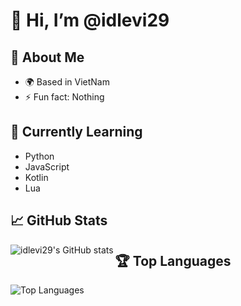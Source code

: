 # 👋 Hi, I’m @idlevi29

## 👀 About Me
- 🌍 Based in VietNam
- ⚡ Fun fact: Nothing

## 🌱 Currently Learning
- Python
- JavaScript
- Kotlin
- Lua
## 📈 GitHub Stats
<img align="left" src="https://github-readme-stats.vercel.app/api?username=idlevi29&show_icons=true&theme=radical" alt="idlevi29's GitHub stats" />

## 🏆 Top Languages
<img align="left" src="https://github-readme-stats.vercel.app/api/top-langs/?username=idlevi29&layout=compact&theme=radical" alt="Top Languages" />

<!---
idlehoa/idlehoa is a ✨ special ✨ repository because its `README.md` (this file) appears on your GitHub profile.
You can click the Preview link to take a look at your changes.
--->
